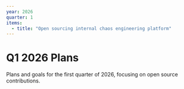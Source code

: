 ```yaml
---
year: 2026
quarter: 1
items:
  - title: "Open sourcing internal chaos engineering platform"
---
```


# Q1 2026 Plans

Plans and goals for the first quarter of 2026, focusing on open source contributions.